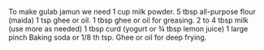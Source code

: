 To make gulab jamun we need
1 cup milk powder.
5 tbsp all-purpose flour (maida)
1 tsp ghee or oil.
1 tbsp ghee or oil for greasing.
2 to 4 tbsp milk (use more as needed)
1 tbsp curd (yogurt or ¾ tbsp lemon juice)
1 large pinch Baking soda or 1/8 th tsp.
Ghee or oil for deep frying.